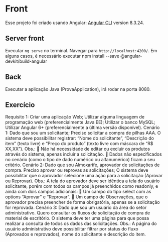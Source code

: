 # Front

Esse projeto foi criado usando Angular: [Angular CLI](https://github.com/angular/angular-cli) version 8.3.24.

## Server front

Executar `ng serve` no terminal. Navegar para `http://localhost:4200/`.
Em alguns casos, é necessário executar  npm install --save @angular-devkit/build-angular

## Back
Executar a aplicação Java (ProvaApplication), irá rodar na porta 8080.

## Exercício

Requisito 1:
Criar uma aplicação Web;
Utilizar alguma linguagem de programação web (preferencialmente Java EE);
Utilizar o banco MySQL;
Utilizar Angular 6+ (preferencialmente a última versão disponível).
Cenário 1:
Dado que sou um solicitante;
Preciso solicitar a compra de pilhas AAA.
O sistema deve possibilitar registrar: “Nome do solicitante”, “Descrição do item” (texto livre) e
“Preço do produto” (texto livre com máscara de “R$ XX,XX”).
Obs.:
 Não há necessidade de editar ou excluir os produtos através do sistema, apenas incluir a
solicitação.
 Dados não especificados no cenário (como o tipo de dado numérico ou alfanumérico) ficam
a seu critério.
Cenário 2:
Dado que sou Almoxarife, aprovador de solicitações de compra.
Preciso aprovar ou reprovas as solicitações;
O sistema deve possibilitar que o aprovador selecione uma ação para a solicitação (Aprovar ou
Reprovar).
Obs.: A tela do aprovador deve ser idêntica a tela do usuário solicitante, porém com todos os
campos já preenchidos como readonly, e ainda com dois campos adicionais:
 Um campo do tipo select com as options “Aprovar” e “Reprovar”.
 Um campo de Observações, que o aprovador precisa preencher de forma obrigatória,
apenas se a solicitação for reprovada.
Cenário 3:
Dado que sou um usuário da área do setor administrativo.
Quero consultar os fluxos de solicitação de compra de material de escritório.
O sistema deve ter uma página para que possa realizar a consulta de todos os dados das
solicitações.
Obs.: A página do usuário administrativo deve possibilitar filtrar por status do fluxo (Aprovados e
reprovados), nome do solicitante e descrição do item.
